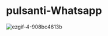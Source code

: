 # pulsanti-Whatsapp

![ezgif-4-908bc4613b](https://github.com/NeaMitika/pulsanti-Whatsapp/assets/59248866/7d48f097-5ea6-4d18-b6bc-ba615ebc07e5)

